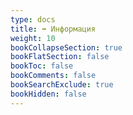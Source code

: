 ```yaml
---
type: docs
title: ➡️ Информация
weight: 10
bookCollapseSection: true
bookFlatSection: false
bookToc: false
bookComments: false
bookSearchExclude: true
bookHidden: false
---
```

